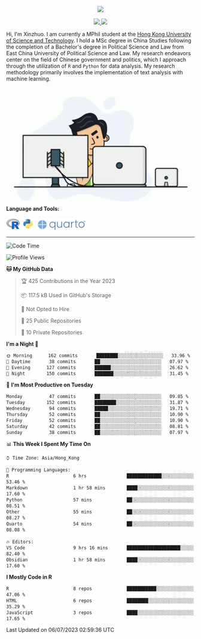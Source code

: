 <div align='center'>
<img src='https://readme-typing-svg.herokuapp.com?font=ubuntu&color=4d3900&center=true&lines=HKUST+Mphil+in+SOSC;Focus+on+China;Code+for+PoliSci'/>
</div>

<p align='center'>
 <a href='https://www.linkedin.com/in/xinzhuo-huang-5161011ba/' target='_blank'>
        <img src='https://img.shields.io/badge/linkedin%20-%230077B5.svg?&style=for-the-badge&logo=linkedin&logoColor=white'/>
    </a>
 <a href='https://twitter.com/HsinchoH' target='_blank'>
        <img src='https://img.shields.io/badge/Twitter-1DA1F2?style=for-the-badge&logo=twitter&logoColor=white'/>
    </a>
    </p>
    
Hi, I'm Xinzhuo. I am currently a MPhil student at the [Hong Kong University of Science and Technology](https://sosc.hkust.edu.hk/node/613). I hold a MSc degree in China Studies following the completion of a Bachelor's degree in Political Science and Law from East China University of Political Science and Law. My research endeavors center on the field of Chinese government and politics, which I approach through the utilization of `R` and `Python` for data analysis. My research methodology primarily involves the implementation of text analysis with machine learning.




<img align='right' src="https://github.com/xinzhuohkust/xinzhuohkust/blob/main/programmer.gif" width="590">



**Language and Tools:**  

<code><img height="36" src="https://raw.githubusercontent.com/github/explore/80688e429a7d4ef2fca1e82350fe8e3517d3494d/topics/r/r.png"></code>
<code><img height="36" src="https://raw.githubusercontent.com/github/explore/80688e429a7d4ef2fca1e82350fe8e3517d3494d/topics/python/python.png"></code>
<code><img height="32" src="https://github.com/quarto-dev/quarto-r/blob/main/man/figures/quarto.png"></code>

---
<!--START_SECTION:waka-->
![Code Time](http://img.shields.io/badge/Code%20Time-687%20hrs%2049%20mins-blue)

![Profile Views](http://img.shields.io/badge/Profile%20Views-4-blue)

**🐱 My GitHub Data** 

> 🏆 425 Contributions in the Year 2023
 > 
> 📦 117.5 kB Used in GitHub's Storage 
 > 
> 🚫 Not Opted to Hire
 > 
> 📜 25 Public Repositories 
 > 
> 🔑 10 Private Repositories  
 > 
**I'm a Night 🦉** 

```text
🌞 Morning      162 commits       ████████░░░░░░░░░░░░░░░░░   33.96 % 
🌆 Daytime       38 commits       ██░░░░░░░░░░░░░░░░░░░░░░░   07.97 % 
🌃 Evening      127 commits       ██████░░░░░░░░░░░░░░░░░░░   26.62 % 
🌙 Night        150 commits       ███████░░░░░░░░░░░░░░░░░░   31.45 % 

```
📅 **I'm Most Productive on Tuesday** 

```text
Monday          47 commits       ██░░░░░░░░░░░░░░░░░░░░░░░   09.85 % 
Tuesday        152 commits       ████████░░░░░░░░░░░░░░░░░   31.87 % 
Wednesday       94 commits       █████░░░░░░░░░░░░░░░░░░░░   19.71 % 
Thursday        52 commits       ██░░░░░░░░░░░░░░░░░░░░░░░   10.90 % 
Friday          52 commits       ██░░░░░░░░░░░░░░░░░░░░░░░   10.90 % 
Saturday        42 commits       ██░░░░░░░░░░░░░░░░░░░░░░░   08.81 % 
Sunday          38 commits       ██░░░░░░░░░░░░░░░░░░░░░░░   07.97 % 

```


📊 **This Week I Spent My Time On** 

```text
⌚︎ Time Zone: Asia/Hong_Kong

💬 Programming Languages: 
R                        6 hrs               █████████████░░░░░░░░░░░░   53.46 % 
Markdown                 1 hr 58 mins        ████░░░░░░░░░░░░░░░░░░░░░   17.60 % 
Python                   57 mins             ██░░░░░░░░░░░░░░░░░░░░░░░   08.51 % 
Other                    55 mins             ██░░░░░░░░░░░░░░░░░░░░░░░   08.27 % 
Quarto                   54 mins             ██░░░░░░░░░░░░░░░░░░░░░░░   08.08 % 

🔥 Editors: 
VS Code                  9 hrs 16 mins       ████████████████████░░░░░   82.40 % 
Obsidian                 1 hr 58 mins        ████░░░░░░░░░░░░░░░░░░░░░   17.60 % 

```

**I Mostly Code in R** 

```text
R                        8 repos             ███████████░░░░░░░░░░░░░░   47.06 % 
HTML                     6 repos             ████████░░░░░░░░░░░░░░░░░   35.29 % 
JavaScript               3 repos             ████░░░░░░░░░░░░░░░░░░░░░   17.65 % 

```



 Last Updated on 06/07/2023 02:59:36 UTC
<!--END_SECTION:waka-->
    
    
    
    
    
    
    
    
